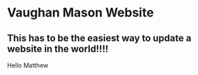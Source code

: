 # Vaughan Mason Website

## This has to be the easiest way to update a website in the world!!!!

Hello Matthew
